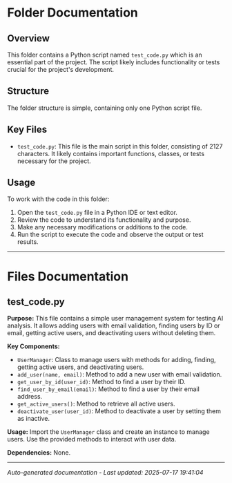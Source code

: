 # Folder Documentation

## Overview
This folder contains a Python script named `test_code.py` which is an essential part of the project. The script likely includes functionality or tests crucial for the project's development.

## Structure
The folder structure is simple, containing only one Python script file.

## Key Files
- `test_code.py`: This file is the main script in this folder, consisting of 2127 characters. It likely contains important functions, classes, or tests necessary for the project.

## Usage
To work with the code in this folder:
1. Open the `test_code.py` file in a Python IDE or text editor.
2. Review the code to understand its functionality and purpose.
3. Make any necessary modifications or additions to the code.
4. Run the script to execute the code and observe the output or test results.

---

# Files Documentation

## test_code.py

**Purpose:** This file contains a simple user management system for testing AI analysis. It allows adding users with email validation, finding users by ID or email, getting active users, and deactivating users without deleting them.

**Key Components:**
- `UserManager`: Class to manage users with methods for adding, finding, getting active users, and deactivating users.
- `add_user(name, email)`: Method to add a new user with email validation.
- `get_user_by_id(user_id)`: Method to find a user by their ID.
- `find_user_by_email(email)`: Method to find a user by their email address.
- `get_active_users()`: Method to retrieve all active users.
- `deactivate_user(user_id)`: Method to deactivate a user by setting them as inactive.

**Usage:** Import the `UserManager` class and create an instance to manage users. Use the provided methods to interact with user data.

**Dependencies:** None.

---
*Auto-generated documentation - Last updated: 2025-07-17 19:41:04*
